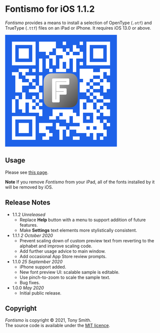 # Fontismo for iOS 1.1.2 #

*Fontismo* provides a means to install a selection of OpenType (`.otf`) and TrueType (`.ttf`) files on an iPad or iPhone. It requires iOS 13.0 or above.

![Fontismo App Store QR Code](qr-code.jpg)

## Usage ##

Please see [this page](https://smittytone.net/fontismo/index.html).

**Note** If you remove *Fontismo* from your iPad, all of the fonts installed by it will be removed by iOS.

## Release Notes ##

- 1.1.2 *Unreleased*
    - Replace **Help** button with a menu to support addition of future features.
    - Make **Settings** text elements more stylistically consistent.
- 1.1.1 *2 October 2020*
    - Prevent scaling down of custom preview text from reverting to the alphabet and improve scaling code.
    - Add further usage advice to main window.
    - Add occasional App Store review prompts.
- 1.1.0 *25 September 2020*
    - iPhone support added.
    - New font preview UI: scalable sample is editable.
    - Use pinch-to-zoom to scale the sample text.
    - Bug fixes.
- 1.0.0 *May 2020*
    - Initial public release.

## Copyright ##

*Fontismo* is copyright &copy; 2021, Tony Smith.<br />The source code is available under the [MIT licence](LICENSE).
